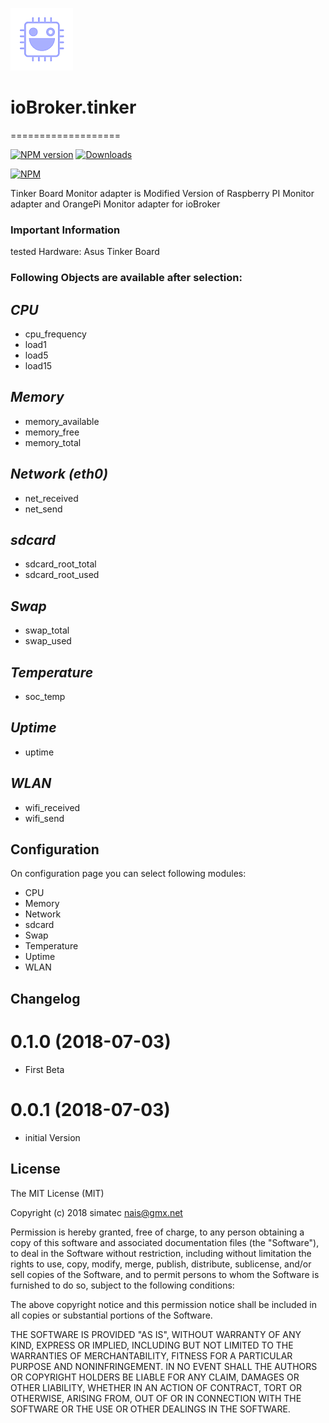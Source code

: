 ![Logo](admin/tinker.png)
# ioBroker.tinker
===================

[![NPM version](http://img.shields.io/npm/v/iobroker.tinker.svg)](https://www.npmjs.com/package/iobroker.tinker)
[![Downloads](https://img.shields.io/npm/dm/iobroker.tinker.svg)](https://www.npmjs.com/package/iobroker.tinker)

[![NPM](https://nodei.co/npm/iobroker.tinker.png?downloads=true)](https://nodei.co/npm/iobroker.tinker/)

Tinker Board Monitor adapter is Modified Version of Raspberry PI Monitor adapter and OrangePi Monitor adapter for ioBroker

### Important Information

tested Hardware: Asus Tinker Board


### Following Objects are available after selection:

## *CPU*
- cpu_frequency
- load1
- load5
- load15

## *Memory*
- memory_available
- memory_free
- memory_total

## *Network (eth0)*
- net_received
- net_send

## *sdcard*
- sdcard_root_total
- sdcard_root_used

## *Swap*
- swap_total
- swap_used

## *Temperature*
- soc_temp

## *Uptime*
- uptime

## *WLAN*
- wifi_received
- wifi_send

## Configuration
On configuration page you can select following modules:

- CPU
- Memory
- Network
- sdcard
- Swap
- Temperature
- Uptime
- WLAN

## Changelog

# 0.1.0 (2018-07-03)
* First Beta

# 0.0.1 (2018-07-03)
* initial Version


## License

The MIT License (MIT)

Copyright (c) 2018 simatec <nais@gmx.net>

Permission is hereby granted, free of charge, to any person obtaining a copy
of this software and associated documentation files (the "Software"), to deal
in the Software without restriction, including without limitation the rights
to use, copy, modify, merge, publish, distribute, sublicense, and/or sell
copies of the Software, and to permit persons to whom the Software is
furnished to do so, subject to the following conditions:

The above copyright notice and this permission notice shall be included in
all copies or substantial portions of the Software.

THE SOFTWARE IS PROVIDED "AS IS", WITHOUT WARRANTY OF ANY KIND, EXPRESS OR
IMPLIED, INCLUDING BUT NOT LIMITED TO THE WARRANTIES OF MERCHANTABILITY,
FITNESS FOR A PARTICULAR PURPOSE AND NONINFRINGEMENT. IN NO EVENT SHALL THE
AUTHORS OR COPYRIGHT HOLDERS BE LIABLE FOR ANY CLAIM, DAMAGES OR OTHER
LIABILITY, WHETHER IN AN ACTION OF CONTRACT, TORT OR OTHERWISE, ARISING FROM,
OUT OF OR IN CONNECTION WITH THE SOFTWARE OR THE USE OR OTHER DEALINGS IN
THE SOFTWARE.
